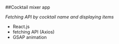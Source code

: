 ##Cocktail mixer app

_Fetching API by cocktail name and displaying items_


- React.js
- fetching API (Axios)
- GSAP animation